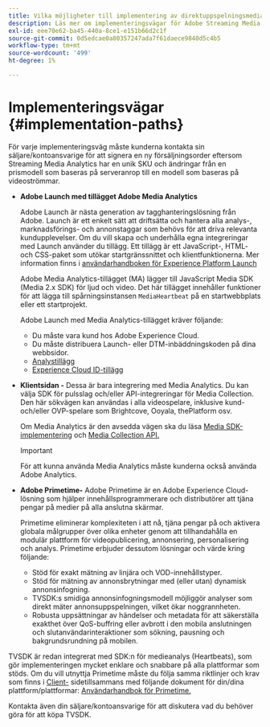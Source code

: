 ```yaml
---
title: Vilka möjligheter till implementering av direktuppspelningsmedia finns?
description: Läs mer om implementeringsvägar för Adobe Streaming Media, inklusive Adobe Launch.
exl-id: eee70e62-ba45-440a-8ce1-e151b66d2c1f
source-git-commit: 0d5edcae0a80357247ada7f61daece9840d5c4b5
workflow-type: tm+mt
source-wordcount: '499'
ht-degree: 1%

---
```


# Implementeringsvägar {#implementation-paths}

För varje implementeringsväg måste kunderna kontakta sin säljare/kontoansvarige för att signera en ny försäljningsorder eftersom Streaming Media Analytics har en unik SKU och ändringar från en prismodell som baseras på serveranrop till en modell som baseras på videoströmmar.

* **Adobe Launch med tillägget Adobe Media Analytics**

   Adobe Launch är nästa generation av tagghanteringslösning från Adobe. Launch är ett enkelt sätt att driftsätta och hantera alla analys-, marknadsförings- och annonstaggar som behövs för att driva relevanta kundupplevelser. Om du vill skapa och underhålla egna integreringar med Launch använder du tillägg. Ett tillägg är ett JavaScript-, HTML- och CSS-paket som utökar startgränssnittet och klientfunktionerna. Mer information finns i [användarhandboken för Experience Platform Launch](https://experienceleague.adobe.com/docs/launch/using/overview.html)

   Adobe Media Analytics-tillägget (MA) lägger till JavaScript Media SDK (Media 2.x SDK) för ljud och video. Det här tillägget innehåller funktioner för att lägga till spårningsinstansen `MediaHeartbeat` på en startwebbplats eller ett startprojekt.

   Adobe Launch med Media Analytics-tillägget kräver följande:
   * Du måste vara kund hos Adobe Experience Cloud.
   * Du måste distribuera Launch- eller DTM-inbäddningskoden på dina webbsidor.
   * [Analystillägg](https://experienceleague.adobe.com/docs/launch/using/extensions-ref/adobe-extension/analytics-extension/overview.html)
   * [Experience Cloud ID-tillägg](https://experienceleague.adobe.com/docs/launch/using/extensions-ref/adobe-extension/id-service-extension/overview.html)


* **Klientsidan -** Dessa är bara integrering med Media Analytics. Du kan välja SDK för pulsslag och/eller API-integreringar för Media Collection. Den här sökvägen kan användas i alla videospelare, inklusive kund- och/eller OVP-spelare som Brightcove, Ooyala, thePlatform osv.

   Om Media Analytics är den avsedda vägen ska du läsa [Media SDK-implementering](/help/sdk-implement/setup/setup-overview.md) och [Media Collection API.](/help/media-collection-api/mc-api-overview.md)

   >[!IMPORTANT]
   >
   >För att kunna använda Media Analytics måste kunderna också använda Adobe Analytics.

* **Adobe Primetime-** Adobe Primetime är en Adobe Experience Cloud-lösning som hjälper innehållsprogrammerare och distributörer att tjäna pengar på medier på alla anslutna skärmar.

   Primetime eliminerar komplexiteten i att nå, tjäna pengar på och aktivera globala målgrupper över olika enheter genom att tillhandahålla en modulär plattform för videopublicering, annonsering, personalisering och analys. Primetime erbjuder dessutom lösningar och värde kring följande:

   * Stöd för exakt mätning av linjära och VOD-innehållstyper.
   * Stöd för mätning av annonsbrytningar med (eller utan) dynamisk annonsinfogning.
   * TVSDK:s smidiga annonsinfogningsmodell möjliggör analyser som direkt mäter annonsuppspelningen, vilket ökar noggrannheten.
   * Robusta uppsättningar av händelser och metadata för att säkerställa exakthet över QoS-buffring eller avbrott i den mobila anslutningen och slutanvändarinteraktioner som sökning, pausning och bakgrundsrundning på mobilen.

<!--
   * Integrated support for Nielsen DTVR (linear) with ID3 metadata and DCR with CMS metadata.
-->

TVSDK är redan integrerat med SDK:n för medieanalys (Heartbeats), som gör implementeringen mycket enklare och snabbare på alla plattformar som stöds. <!--Primetime also supports the partnership with Nielsen.--> Om du vill utnyttja Primetime måste du följa samma riktlinjer och krav som finns i  [Client-](/help/intro-to-ava/implementation-paths/client-side-path.md) sidetillsammans med följande dokument för din/dina plattform/plattformar:  [Användarhandbok för Primetime.](https://helpx.adobe.com/se/primetime/user-guide.html)

Kontakta även din säljare/kontoansvarige för att diskutera vad du behöver göra för att köpa TVSDK.
